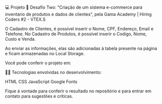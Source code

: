 💻 Projeto 🛒
Desafio Two: "Criação de um sistema e-commerce para inventário de produtos e dados de clientes", pela Gama Academy | Hiring Coders #2 - VTEX.S

  O Cadastro de Clientes, é possível inserir o Nome, CPF, Endereço, Email e Telefone. No Cadastro de Produtos, é possível inserir o Codigo, Nome, Custo e Venda.

Ao enviar as informações, elas são adicionadas à tabela presente na página e ficam armazenadas no Local Storage.

Você pode conferir o projeto em: 

👩‍💻 Tecnologias envolvidas no desenvolvimento:

HTML
CSS
JavaScript
Google Fonts

Fique á vontade para conferir o resultado no repositório e para entrar em contato para sugestões e criticas.

